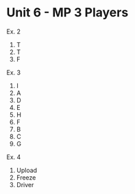 # Unit 6 - MP 3 Players

Ex. 2
1. T
2. T
3. F

Ex. 3
1. I
2. A
3. D
4. E
5. H
6. F
7. B
8. C
9. G

Ex. 4
1. Upload
2. Freeze
3. Driver